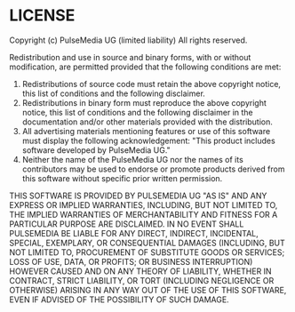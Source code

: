 LICENSE
=======

Copyright (c) PulseMedia UG (limited liability)
All rights reserved.

Redistribution and use in source and binary forms, with or without modification,
are permitted provided that the following conditions are met:

1. Redistributions of source code must retain the above copyright notice, this
   list of conditions and the following disclaimer.
2. Redistributions in binary form must reproduce the above copyright notice,
   this list of conditions and the following disclaimer in the documentation
   and/or other materials provided with the distribution.
3. All advertising materials mentioning features or use of this software must
   display the following acknowledgement:
   "This product includes software developed by PulseMedia UG."
4. Neither the name of the PulseMedia UG nor the names of its contributors may
   be used to endorse or promote products derived from this software without
   specific prior written permission.

THIS SOFTWARE IS PROVIDED BY PULSEMEDIA UG "AS IS" AND ANY EXPRESS OR IMPLIED
WARRANTIES, INCLUDING, BUT NOT LIMITED TO, THE IMPLIED WARRANTIES OF
MERCHANTABILITY AND FITNESS FOR A PARTICULAR PURPOSE ARE DISCLAIMED. IN NO EVENT
SHALL PULSEMEDIA BE LIABLE FOR ANY DIRECT, INDIRECT, INCIDENTAL, SPECIAL,
EXEMPLARY, OR CONSEQUENTIAL DAMAGES (INCLUDING, BUT NOT LIMITED TO, PROCUREMENT
OF SUBSTITUTE GOODS OR SERVICES; LOSS OF USE, DATA, OR PROFITS; OR BUSINESS
INTERRUPTION) HOWEVER CAUSED AND ON ANY THEORY OF LIABILITY, WHETHER IN
CONTRACT, STRICT LIABILITY, OR TORT (INCLUDING NEGLIGENCE OR OTHERWISE) ARISING
IN ANY WAY OUT OF THE USE OF THIS SOFTWARE, EVEN IF ADVISED OF THE POSSIBILITY
OF SUCH DAMAGE.